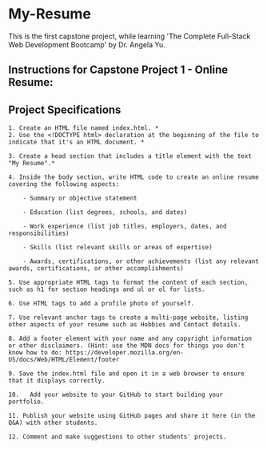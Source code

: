 # My-Resume
This is the first capstone project, while learning 'The Complete Full-Stack Web Development Bootcamp' by Dr. Angela Yu.

## Instructions for Capstone Project 1 - Online Resume:
## Project Specifications
    
    1. Create an HTML file named index.html. *
    2. Use the <!DOCTYPE html> declaration at the beginning of the file to indicate that it's an HTML document. * 

    3. Create a head section that includes a title element with the text "My Resume".*

    4. Inside the body section, write HTML code to create an online resume covering the following aspects:

        - Summary or objective statement

        - Education (list degrees, schools, and dates)

        - Work experience (list job titles, employers, dates, and responsibilities)

        - Skills (list relevant skills or areas of expertise)

        - Awards, certifications, or other achievements (list any relevant awards, certifications, or other accomplishments)

    5. Use appropriate HTML tags to format the content of each section, such as h1 for section headings and ul or ol for lists.

    6. Use HTML tags to add a profile photo of yourself.

    7. Use relevant anchor tags to create a multi-page website, listing other aspects of your resume such as Hobbies and Contact details.

    8. Add a footer element with your name and any copyright information or other disclaimers. (Hint: use the MDN docs for things you don't know how to do: https://developer.mozilla.org/en-US/docs/Web/HTML/Element/footer

    9. Save the index.html file and open it in a web browser to ensure that it displays correctly.

    10.   Add your website to your GitHub to start building your portfolio.

    11. Publish your website using GitHub pages and share it here (in the Q&A) with other students.

    12. Comment and make suggestions to other students' projects.





